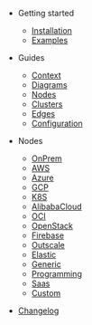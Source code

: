 - Getting started

  - [Installation](getting-started/installation.md)
  - [Examples](getting-started/examples.md)

- Guides

  - [Context](guides/context.md)
  - [Diagrams](guides/diagram.md)
  - [Nodes](guides/node.md)
  - [Clusters](guides/cluster.md)
  - [Edges](guides/edge.md)
  - [Configuration](guides/configuration.md)

- Nodes

  - [OnPrem](nodes/onprem.md)
  - [AWS](nodes/aws.md)
  - [Azure](nodes/azure.md)
  - [GCP](nodes/gcp.md)
  - [K8S](nodes/k8s.md)
  - [AlibabaCloud](nodes/alibabacloud.md)
  - [OCI](nodes/oci.md)
  - [OpenStack](nodes/openstack.md)
  - [Firebase](nodes/firebase.md)
  - [Outscale](nodes/outscale.md)
  - [Elastic](nodes/elastic.md)
  - [Generic](nodes/generic.md)
  - [Programming](nodes/programming.md)
  - [Saas](nodes/saas.md)
  - [Custom](nodes/custom.md)

- [Changelog](changelog.md)

